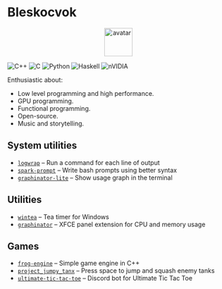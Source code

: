 # Bleskocvok

<a href="https://youtu.be/Rd3vwwXArMQ?t=84">
<div align="center">
    <img alt="avatar" style="width: 64px;" src="https://avatars.githubusercontent.com/u/52820901">
</div>
</a>

![C++](https://img.shields.io/badge/c++-%2300599C.svg?style=for-the-badge&logo=c%2B%2B&logoColor=white&color=brown)
![C](https://img.shields.io/badge/c-%2300599C.svg?style=for-the-badge&logo=c&logoColor=white&color=red)
![Python](https://img.shields.io/badge/python-3670A0?style=for-the-badge&logo=python&logoColor=ffdd54&color=blue)
![Haskell](https://img.shields.io/badge/Haskell-5e5086?style=for-the-badge&logo=haskell&logoColor=white&color=purple)
![nVIDIA](https://img.shields.io/badge/cuda-000000.svg?style=for-the-badge&logo=nVIDIA&logoColor=green)

Enthusiastic about:
- Low level programming and high performance.
- GPU programming.
- Functional programming.
- Open-source.
- Music and storytelling.

<!-- ![CMake](https://img.shields.io/badge/CMake-%23008FBA.svg?style=for-the-badge&logo=cmake&logoColor=white)
![Docker](https://img.shields.io/badge/docker-%230db7ed.svg?style=for-the-badge&logo=docker&logoColor=white)
![Neovim](https://img.shields.io/badge/NeoVim-%2357A143.svg?&style=for-the-badge&logo=neovim&logoColor=white)
![Vim](https://img.shields.io/badge/VIM-%2311AB00.svg?style=for-the-badge&logo=vim&logoColor=white) -->

## System utilities

- [`logwrap`](https://github.com/Bleskocvok/logwrap/) – Run a command for each line of output
- [`spark-prompt`](https://github.com/Bleskocvok/spark_prompt) – Write bash prompts using better syntax
- [`graphinator-lite`](https://github.com/Bleskocvok/graphinator-lite) – Show usage graph in the terminal

## Utilities

- [`wintea`](https://github.com/Bleskocvok/wintea) – Tea timer for Windows
- [`graphinator`](https://github.com/Bleskocvok/graphinator) – XFCE panel extension for CPU and memory usage


## Games

- [`frog-engine`](https://github.com/Bleskocvok/frog-engine) – Simple game engine in C++
- [`project_jumpy_tanx`](https://github.com/Bleskocvok/project_jumpy_tanx) – Press space to jump and squash enemy tanks
- [`ultimate-tic-tac-toe`](https://github.com/Bleskocvok/ultimate-tic-tac-toe) – Discord bot for Ultimate Tic Tac Toe
